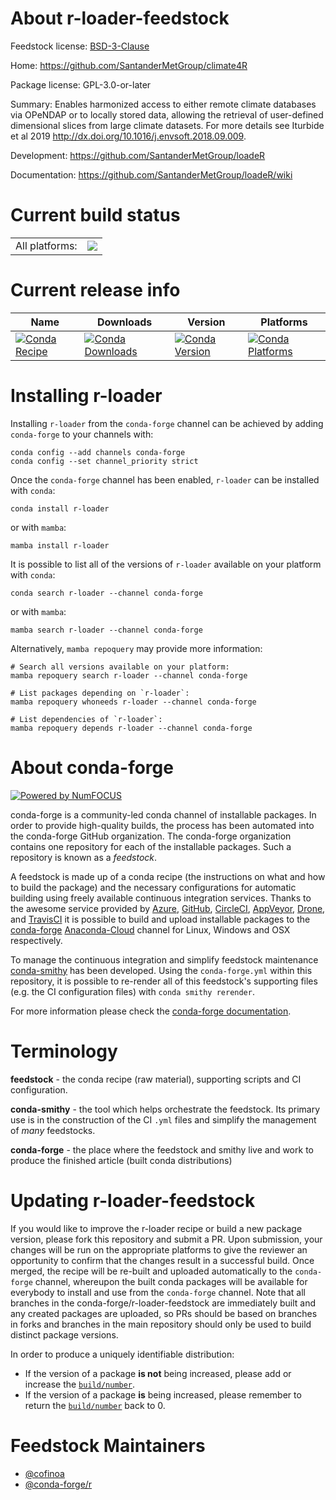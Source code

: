 About r-loader-feedstock
========================

Feedstock license: [BSD-3-Clause](https://github.com/conda-forge/r-loader-feedstock/blob/main/LICENSE.txt)

Home: https://github.com/SantanderMetGroup/climate4R

Package license: GPL-3.0-or-later

Summary: Enables harmonized access to either remote climate databases via OPeNDAP or to locally stored data, allowing the retrieval of user-defined dimensional slices from large climate datasets. For more details see Iturbide et al 2019 <http://dx.doi.org/10.1016/j.envsoft.2018.09.009>.

Development: https://github.com/SantanderMetGroup/loadeR

Documentation: https://github.com/SantanderMetGroup/loadeR/wiki

Current build status
====================


<table><tr><td>All platforms:</td>
    <td>
      <a href="https://dev.azure.com/conda-forge/feedstock-builds/_build/latest?definitionId=16193&branchName=main">
        <img src="https://dev.azure.com/conda-forge/feedstock-builds/_apis/build/status/r-loader-feedstock?branchName=main">
      </a>
    </td>
  </tr>
</table>

Current release info
====================

| Name | Downloads | Version | Platforms |
| --- | --- | --- | --- |
| [![Conda Recipe](https://img.shields.io/badge/recipe-r--loader-green.svg)](https://anaconda.org/conda-forge/r-loader) | [![Conda Downloads](https://img.shields.io/conda/dn/conda-forge/r-loader.svg)](https://anaconda.org/conda-forge/r-loader) | [![Conda Version](https://img.shields.io/conda/vn/conda-forge/r-loader.svg)](https://anaconda.org/conda-forge/r-loader) | [![Conda Platforms](https://img.shields.io/conda/pn/conda-forge/r-loader.svg)](https://anaconda.org/conda-forge/r-loader) |

Installing r-loader
===================

Installing `r-loader` from the `conda-forge` channel can be achieved by adding `conda-forge` to your channels with:

```
conda config --add channels conda-forge
conda config --set channel_priority strict
```

Once the `conda-forge` channel has been enabled, `r-loader` can be installed with `conda`:

```
conda install r-loader
```

or with `mamba`:

```
mamba install r-loader
```

It is possible to list all of the versions of `r-loader` available on your platform with `conda`:

```
conda search r-loader --channel conda-forge
```

or with `mamba`:

```
mamba search r-loader --channel conda-forge
```

Alternatively, `mamba repoquery` may provide more information:

```
# Search all versions available on your platform:
mamba repoquery search r-loader --channel conda-forge

# List packages depending on `r-loader`:
mamba repoquery whoneeds r-loader --channel conda-forge

# List dependencies of `r-loader`:
mamba repoquery depends r-loader --channel conda-forge
```


About conda-forge
=================

[![Powered by
NumFOCUS](https://img.shields.io/badge/powered%20by-NumFOCUS-orange.svg?style=flat&colorA=E1523D&colorB=007D8A)](https://numfocus.org)

conda-forge is a community-led conda channel of installable packages.
In order to provide high-quality builds, the process has been automated into the
conda-forge GitHub organization. The conda-forge organization contains one repository
for each of the installable packages. Such a repository is known as a *feedstock*.

A feedstock is made up of a conda recipe (the instructions on what and how to build
the package) and the necessary configurations for automatic building using freely
available continuous integration services. Thanks to the awesome service provided by
[Azure](https://azure.microsoft.com/en-us/services/devops/), [GitHub](https://github.com/),
[CircleCI](https://circleci.com/), [AppVeyor](https://www.appveyor.com/),
[Drone](https://cloud.drone.io/welcome), and [TravisCI](https://travis-ci.com/)
it is possible to build and upload installable packages to the
[conda-forge](https://anaconda.org/conda-forge) [Anaconda-Cloud](https://anaconda.org/)
channel for Linux, Windows and OSX respectively.

To manage the continuous integration and simplify feedstock maintenance
[conda-smithy](https://github.com/conda-forge/conda-smithy) has been developed.
Using the ``conda-forge.yml`` within this repository, it is possible to re-render all of
this feedstock's supporting files (e.g. the CI configuration files) with ``conda smithy rerender``.

For more information please check the [conda-forge documentation](https://conda-forge.org/docs/).

Terminology
===========

**feedstock** - the conda recipe (raw material), supporting scripts and CI configuration.

**conda-smithy** - the tool which helps orchestrate the feedstock.
                   Its primary use is in the construction of the CI ``.yml`` files
                   and simplify the management of *many* feedstocks.

**conda-forge** - the place where the feedstock and smithy live and work to
                  produce the finished article (built conda distributions)


Updating r-loader-feedstock
===========================

If you would like to improve the r-loader recipe or build a new
package version, please fork this repository and submit a PR. Upon submission,
your changes will be run on the appropriate platforms to give the reviewer an
opportunity to confirm that the changes result in a successful build. Once
merged, the recipe will be re-built and uploaded automatically to the
`conda-forge` channel, whereupon the built conda packages will be available for
everybody to install and use from the `conda-forge` channel.
Note that all branches in the conda-forge/r-loader-feedstock are
immediately built and any created packages are uploaded, so PRs should be based
on branches in forks and branches in the main repository should only be used to
build distinct package versions.

In order to produce a uniquely identifiable distribution:
 * If the version of a package **is not** being increased, please add or increase
   the [``build/number``](https://docs.conda.io/projects/conda-build/en/latest/resources/define-metadata.html#build-number-and-string).
 * If the version of a package **is** being increased, please remember to return
   the [``build/number``](https://docs.conda.io/projects/conda-build/en/latest/resources/define-metadata.html#build-number-and-string)
   back to 0.

Feedstock Maintainers
=====================

* [@cofinoa](https://github.com/cofinoa/)
* [@conda-forge/r](https://github.com/conda-forge/r/)

